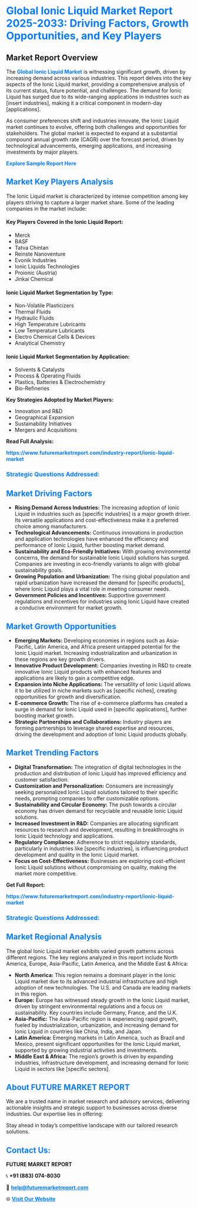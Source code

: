 <h1 style="color: #007BFF;">Global Ionic Liquid Market Report 2025-2033: Driving Factors, Growth Opportunities, and Key Players</h1>

<section id="overview">
<h2>Market Report Overview</h2>
<p>The <a href="https://www.futuremarketreport.com/industry-report/ionic-liquid-market" style="color: #007BFF; text-decoration: none;"><strong>Global Ionic Liquid Market</strong></a> is witnessing significant growth, driven by increasing demand across various industries. This report delves into the key aspects of the Ionic Liquid market, providing a comprehensive analysis of its current status, future potential, and challenges. The demand for Ionic Liquid has surged due to its wide-ranging applications in industries such as [insert industries], making it a critical component in modern-day [applications].</p>
<p>As consumer preferences shift and industries innovate, the Ionic Liquid market continues to evolve, offering both challenges and opportunities for stakeholders. The global market is expected to expand at a substantial compound annual growth rate (CAGR) over the forecast period, driven by technological advancements, emerging applications, and increasing investments by major players.</p>
</section>

<section id="overview">
<p><a href="https://www.futuremarketreport.com/request-sample/reportId=64291" style="color: #007BFF; text-decoration: none;"><strong>Explore Sample Report Here</strong></a></p>
</section>

<section id="key-players">
<h2 style="color: #007BFF;">Market Key Players Analysis</h2>
<p>The Ionic Liquid market is characterized by intense competition among key players striving to capture a larger market share. Some of the leading companies in the market include:</p>
<h4>Key Players Covered in the Ionic Liquid Report:</h4>
<ul><li>Merck</li><li>BASF</li><li>Tatva Chintan</li><li>Reinste Nanoventure</li><li>Evonik Industries</li><li>Ionic Liquids Technologies</li><li>Proionic (Austria)</li><li>Jinkai Chemical</li></ul>
<h4>Ionic Liquid Market Segmentation by Type:</h4>
<ul><li>Non-Volatile Plasticizers</li><li>Thermal Fluids</li><li>Hydraulic Fluids</li><li>High Temperature Lubricants</li><li>Low Temperature Lubricants</li><li>Electro Chemical Cells &amp; Devices</li><li>Analytical Chemistry</li></ul>

<h4>Ionic Liquid Market Segmentation by Application:</h4>
<ul><li>Solvents &amp; Catalysts</li><li>Process &amp; Operating Fluids</li><li>Plastics, Batteries &amp; Electrochemistry</li><li>Bio-Refineries</li></ul>
<p><strong>Key Strategies Adopted by Market Players:</strong></p>
<ul>
<li>Innovation and R&D</li>
<li>Geographical Expansion</li>
<li>Sustainability Initiatives</li>
<li>Mergers and Acquisitions</li>
</ul>
</section>

<section>
<p><strong>Read Full Analysis: </strong></p><a href="https://www.futuremarketreport.com/industry-report/ionic-liquid-market" style="color: #007BFF; text-decoration: none;"><strong>https://www.futuremarketreport.com/industry-report/ionic-liquid-market</strong></a>
<h3 style="color: #007BFF;">Strategic Questions Addressed:</h3>
</section>

<section id="driving-factors">
<h2 style="color: #007BFF;">Market Driving Factors</h2>
<ul>
<li><strong>Rising Demand Across Industries:</strong> The increasing adoption of Ionic Liquid in industries such as [specific industries] is a major growth driver. Its versatile applications and cost-effectiveness make it a preferred choice among manufacturers.</li>
<li><strong>Technological Advancements:</strong> Continuous innovations in production and application technologies have enhanced the efficiency and performance of Ionic Liquid, further boosting market demand.</li>
<li><strong>Sustainability and Eco-Friendly Initiatives:</strong> With growing environmental concerns, the demand for sustainable Ionic Liquid solutions has surged. Companies are investing in eco-friendly variants to align with global sustainability goals.</li>
<li><strong>Growing Population and Urbanization:</strong> The rising global population and rapid urbanization have increased the demand for [specific products], where Ionic Liquid plays a vital role in meeting consumer needs.</li>
<li><strong>Government Policies and Incentives:</strong> Supportive government regulations and incentives for industries using Ionic Liquid have created a conducive environment for market growth.</li>
</ul>
</section>

<section id="growth-opportunities">
<h2 style="color: #007BFF;">Market Growth Opportunities</h2>
<ul>
<li><strong>Emerging Markets:</strong> Developing economies in regions such as Asia-Pacific, Latin America, and Africa present untapped potential for the Ionic Liquid market. Increasing industrialization and urbanization in these regions are key growth drivers.</li>
<li><strong>Innovative Product Development:</strong> Companies investing in R&D to create innovative Ionic Liquid products with enhanced features and applications are likely to gain a competitive edge.</li>
<li><strong>Expansion into Niche Applications:</strong> The versatility of Ionic Liquid allows it to be utilized in niche markets such as [specific niches], creating opportunities for growth and diversification.</li>
<li><strong>E-commerce Growth:</strong> The rise of e-commerce platforms has created a surge in demand for Ionic Liquid used in [specific applications], further boosting market growth.</li>
<li><strong>Strategic Partnerships and Collaborations:</strong> Industry players are forming partnerships to leverage shared expertise and resources, driving the development and adoption of Ionic Liquid products globally.</li>
</ul>
</section>

<section id="trending-factors">
<h2 style="color: #007BFF;">Market Trending Factors</h2>
<ul>
<li><strong>Digital Transformation:</strong> The integration of digital technologies in the production and distribution of Ionic Liquid has improved efficiency and customer satisfaction.</li>
<li><strong>Customization and Personalization:</strong> Consumers are increasingly seeking personalized Ionic Liquid solutions tailored to their specific needs, prompting companies to offer customizable options.</li>
<li><strong>Sustainability and Circular Economy:</strong> The push towards a circular economy has driven demand for recyclable and reusable Ionic Liquid solutions.</li>
<li><strong>Increased Investment in R&D:</strong> Companies are allocating significant resources to research and development, resulting in breakthroughs in Ionic Liquid technology and applications.</li>
<li><strong>Regulatory Compliance:</strong> Adherence to strict regulatory standards, particularly in industries like [specific industries], is influencing product development and quality in the Ionic Liquid market.</li>
<li><strong>Focus on Cost-Effectiveness:</strong> Businesses are exploring cost-efficient Ionic Liquid solutions without compromising on quality, making the market more competitive.</li>
</ul>
</section>

<section>
<p><strong>Get Full Report: </strong></p><a href="https://www.futuremarketreport.com/industry-report/ionic-liquid-market" style="color: #007BFF; text-decoration: none;"><strong>https://www.futuremarketreport.com/industry-report/ionic-liquid-market</strong></a>
<h3 style="color: #007BFF;">Strategic Questions Addressed:</h3>
</section>


<section id="regional-analysis">
<h2 style="color: #007BFF;">Market Regional Analysis</h2>
<p>The global Ionic Liquid market exhibits varied growth patterns across different regions. The key regions analyzed in this report include North America, Europe, Asia-Pacific, Latin America, and the Middle East & Africa:</p>
<ul>
<li><strong>North America:</strong> This region remains a dominant player in the Ionic Liquid market due to its advanced industrial infrastructure and high adoption of new technologies. The U.S. and Canada are leading markets in this region.</li>
<li><strong>Europe:</strong> Europe has witnessed steady growth in the Ionic Liquid market, driven by stringent environmental regulations and a focus on sustainability. Key countries include Germany, France, and the U.K.</li>
<li><strong>Asia-Pacific:</strong> The Asia-Pacific region is experiencing rapid growth, fueled by industrialization, urbanization, and increasing demand for Ionic Liquid in countries like China, India, and Japan.</li>
<li><strong>Latin America:</strong> Emerging markets in Latin America, such as Brazil and Mexico, present significant opportunities for the Ionic Liquid market, supported by growing industrial activities and investments.</li>
<li><strong>Middle East & Africa:</strong> The region’s growth is driven by expanding industries, infrastructure development, and increasing demand for Ionic Liquid in sectors like [specific sectors].</li>
</ul>
</section>

<footer>
<h2 style="color: #007BFF;">About FUTURE MARKET REPORT</h2>
<p>We are a trusted name in market research and advisory services, delivering actionable insights and strategic support to businesses across diverse industries. Our expertise lies in offering:</p>

<p>Stay ahead in today’s competitive landscape with our tailored research solutions.</p>

<h2 style="color: #007BFF;">Contact Us:</h2>
<p><strong>FUTURE MARKET REPORT</strong></p>
<p>📞 <strong>+91 (883) 074-8030</strong></p>
<p>📧 <strong><a href="mailto:help@futuremarketreport.com" style="color: #007BFF;">help@futuremarketreport.com</a></strong></p>
<p>🌐 <strong><a href="https://www.futuremarketreport.com/" style="color: #007BFF;">Visit Our Website</a></strong></p>
</footer>